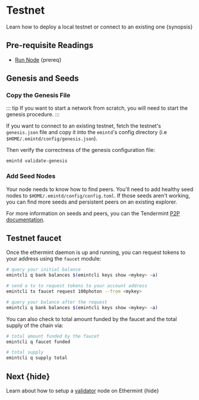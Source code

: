 <!--
order: 3
-->

# Testnet

Learn how to deploy a local testnet or connect to an existing one {synopsis}

## Pre-requisite Readings

- [Run Node](./run_node.md) {prereq}

## Genesis and Seeds

### Copy the Genesis File

<!-- TODO: link to genesis procedure -->
::: tip
If you want to start a network from scratch, you will need to start the genesis procedure.
:::

If you want to connect to an existing testnet, fetch the testnet's `genesis.json` file and copy it into the `emintd`'s config directory (i.e `$HOME/.emintd/config/genesis.json`).

Then verify the correctness of the genesis configuration file:

```bash
emintd validate-genesis
```

### Add Seed Nodes

Your node needs to know how to find peers. You'll need to add healthy seed nodes to `$HOME/.emintd/config/config.toml`. If those seeds aren't working, you can find more seeds and persistent peers on an existing explorer.

For more information on seeds and peers, you can the Tendermint [P2P documentation](https://docs.tendermint.com/master/spec/p2p/peer.html).

## Testnet faucet

Once the ethermint daemon is up and running, you can request tokens to your address using the `faucet` module:

```bash
# query your initial balance
emintcli q bank balances $(emintcli keys show <mykey> -a)  

# send a tx to request tokens to your account address
emintcli tx faucet request 100photon --from <mykey>

# query your balance after the request
emintcli q bank balances $(emintcli keys show <mykey> -a)
```

You can also check to total amount funded by the faucet and the total supply of the chain via:

```bash
# total amount funded by the faucet
emintcli q faucet funded

# total supply
emintcli q supply total
```

## Next {hide}

Learn about how to setup a [validator](./validator-setup.md) node on Ethermint {hide}
